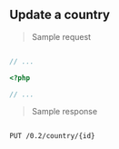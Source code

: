 ## Update a country

> Sample request

```shell

```

```javascript
// ...
```

```php
<?php

// ...
```

> Sample response

```json

```

`PUT /0.2/country/{id}`
